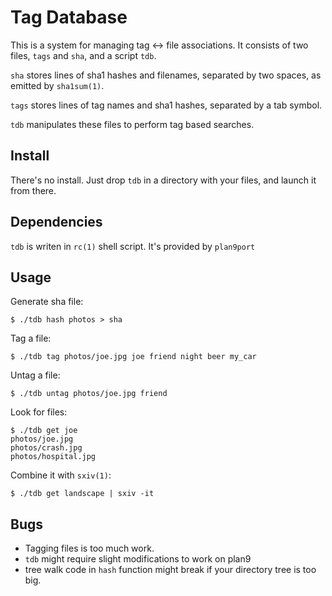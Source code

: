 # Tag Database

This is a system for managing tag <-> file associations. It consists of
two files, `tags` and `sha`, and a script `tdb`.

`sha` stores lines of sha1 hashes and filenames, separated by two
spaces, as emitted by `sha1sum(1)`.

`tags` stores lines of tag names and sha1 hashes, separated by a
tab symbol.

`tdb` manipulates these files to perform tag based searches.

## Install

There's no install. Just drop `tdb` in a directory with your files,
and launch it from there.

## Dependencies

`tdb` is writen in `rc(1)` shell script. It's provided by `plan9port`

## Usage

Generate sha file:

	$ ./tdb hash photos > sha

Tag a file:

	$ ./tdb tag photos/joe.jpg joe friend night beer my_car

Untag a file:

	$ ./tdb untag photos/joe.jpg friend

Look for files:

	$ ./tdb get joe
	photos/joe.jpg
	photos/crash.jpg
	photos/hospital.jpg

Combine it with `sxiv(1)`:

	$ ./tdb get landscape | sxiv -it

## Bugs

- Tagging files is too much work.
- `tdb` might require slight modifications to work on plan9
- tree walk code in `hash` function might break if your directory tree is too big.

